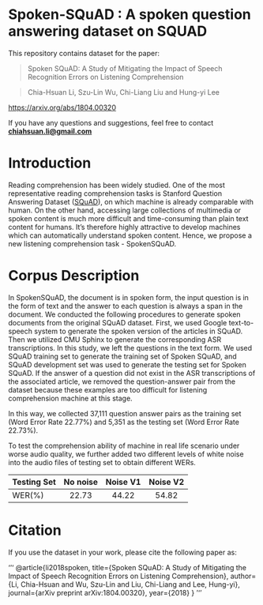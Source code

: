 # Spoken-SQuAD : A spoken question answering dataset on SQUAD

This repository contains dataset for the paper:
> Spoken SQuAD: A Study of Mitigating the Impact of Speech Recognition Errors on Listening Comprehension

> Chia-Hsuan Li, Szu-Lin Wu, Chi-Liang Liu and Hung-yi Lee

https://arxiv.org/abs/1804.00320

If you have any questions and suggestions, feel free to contact **chiahsuan.li@gmail.com**

# Introduction
Reading comprehension has been widely studied. One of the most representative reading comprehension tasks is Stanford Question Answering Dataset ([SQuAD](https://arxiv.org/abs/1606.05250)), on which machine is already comparable with human. On the other hand, accessing large collections of multimedia or spoken content is much more difficult and time-consuming than plain text content for humans. It’s therefore highly attractive to develop machines
which can automatically understand spoken content. Hence, we propose a new listening comprehension task - SpokenSQuAD.

# Corpus Description
In SpokenSQuAD, the document is in spoken form, the input question is in the form of text and the answer to each question is always a span in the document. We conducted the following procedures to generate spoken documents from the original SQuAD dataset. First, we used Google text-to-speech system to generate the spoken version of the articles in SQuAD. Then we utilized CMU Sphinx to generate the corresponding ASR transcriptions. In this study, we left the questions in the text form. We used SQuAD training set to generate the training set of Spoken SQuAD, and SQuAD development set was used to generate the testing set for Spoken SQuAD. If the answer of a question did not exist in the ASR transcriptions of the associated article, we removed the question-answer pair from the dataset because these examples are too difficult for listening comprehension machine at this stage. 

In this way, we collected 37,111 question answer pairs as the training set (Word Error Rate 22.77%) and 5,351 as the testing set (Word Error Rate 22.73%).

To test the comprehension ability of machine in real life scenario under worse audio quality, we further added two different levels of white noise into the audio files of testing set to obtain different WERs.

| Testing Set   | No noise      | Noise V1  | Noise V2  |
| ------------- |:-------------:| :--------:| :--------:|
| WER(%)        | 22.73         |44.22      | 54.82     |

# Citation
If you use the dataset in your work, please cite the following paper as:

‘’‘
@article{li2018spoken,
  title={Spoken SQuAD: A Study of Mitigating the Impact of Speech Recognition Errors on Listening Comprehension},
  author={Li, Chia-Hsuan and Wu, Szu-Lin and Liu, Chi-Liang and Lee, Hung-yi},
  journal={arXiv preprint arXiv:1804.00320},
  year={2018}
}
’‘’

